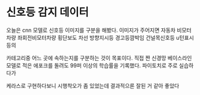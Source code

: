 # 신호등 감지 데이터

오늘은 cnn 모델로 신호등 이미지를 구분을 해봤다. 이미지가 주어지면 자동차 비모터차량 좌회전비모터차량 횡단보도 차선 방향지시등 경고등깜박임 건널목신호등 u턴표시 등의 

카테고리중 어느 곳에 속하는지를 구분하는 것이 목표이다. 직접 짠 신경망 베이스라인 모델로 적은 에포크를 돌려도 99퍼 이상의 학습률을 기록했다. 파이토치로 주로 실습하다가

케라스로 구현하다보니 시행착오가 좀 있었는데 결과적으론 잘된 거 같아 좋았다 
